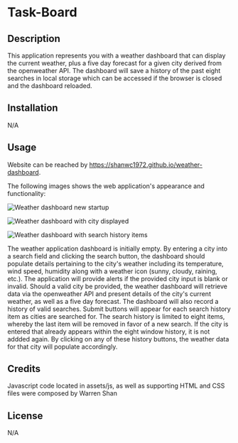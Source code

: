 # Task-Board

## Description

This application represents you with a weather dashboard that can display the current weather, plus a five day forecast for a given city derived from the openweather API. The dashboard will save a history of the past eight searches in local storage which can be accessed if the browser is closed and the dashboard reloaded.


## Installation

N/A

## Usage

Website can be reached by https://shanwc1972.github.io/weather-dashboard.


The following images shows the web application's appearance and functionality:

![Weather dashboard new startup](https://github.com/user-attachments/assets/044eafbf-23a1-4f49-8c40-9f62c988edb8)

![Weather dashboard with city displayed](https://github.com/user-attachments/assets/3eb15f31-1767-42e9-a01d-2be5c418f906)

![Weather dashboard with search history items](https://github.com/user-attachments/assets/1a531373-19cb-4560-82cc-78d2becae865)

The weather application dashboard is initially empty. By entering a city into a search field and clicking the search button, the dashboard should populate details pertaining to the city's weather including its temperature, wind speed, humidity along with a weather icon (sunny, cloudy, raining, etc.). The application will provide alerts if the provided city input is blank or invalid. Should a valid city be provided, the weather dashboard will retrieve data via the openweather API and present details of the city's current weather, as well as a five day forecast. The dashboard will also record a history of valid searches. Submit buttons will appear for each search history item as cities are searched for. The search history is limited to eight items, whereby the last item will be removed in favor of a new search. If the city is entered that already appears within the eight window history, it is not addded again. By clicking on any of these history buttons, the weather data for that city will populate accordingly.


## Credits

Javascript code located in assets/js, as well as supporting HTML and CSS files were composed by Warren Shan

## License

N/A

